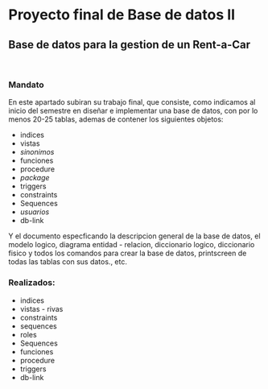 # Proyecto final de Base de datos II
## Base de datos para la gestion de un Rent-a-Car

<br/>

### Mandato
En este apartado subiran su trabajo final, que consiste, como indicamos al inicio del semestre en diseñar e implementar una base de datos, con por lo menos 20-25 tablas, ademas de contener los siguientes objetos: 
* indices
* vistas
* _sinonimos_
* funciones
* procedure
* _package_
* triggers
* constraints
* Sequences
* _usuarios_
* db-link

Y el documento especficando la descripcion general de la base de datos, el modelo logico, diagrama entidad - relacion, diccionario logico, diccionario fisico y todos los comandos para crear la base de datos, printscreen de todas las tablas con sus datos., etc.

### Realizados:
* indices
* vistas - rivas
* constraints
* sequences
* roles
* Sequences
* funciones
* procedure
* triggers
* db-link
